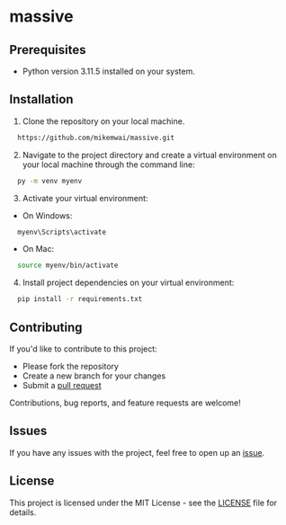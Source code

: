 # massive

## Prerequisites
- Python version 3.11.5 installed on your system.


## Installation

1. Clone the repository on your local machine.

 ```sh 
   https://github.com/mikemwai/massive.git
 ```

2. Navigate to the project directory and create a virtual environment on your local machine through the command line: 

 ```sh 
   py -m venv myenv
 ```

3. Activate your virtual environment:

  - On Windows:

 ```sh 
   myenv\Scripts\activate
 ```

  - On Mac:

 ```sh 
   source myenv/bin/activate
 ```

4. Install project dependencies on your virtual environment:

 ```sh
   pip install -r requirements.txt
 ```

## Contributing

If you'd like to contribute to this project:
- Please fork the repository
- Create a new branch for your changes
- Submit a [pull request](https://github.com/mikemwai/massive/pulls) 

Contributions, bug reports, and feature requests are welcome!

## Issues
If you have any issues with the project, feel free to open up an [issue](https://github.com/mikemwai/massive/issues).

## License
This project is licensed under the MIT License - see the [LICENSE](LICENSE) file for details.